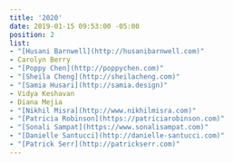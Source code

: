 ```yaml
---
title: '2020'
date: 2019-01-15 09:53:00 -05:00
position: 2
list:
- "[Husani Barnwell](http://husanibarnwell.com)"
- Carolyn Berry
- "[Poppy Chen](http://poppychen.com)"
- "[Sheila Cheng](http://sheilacheng.com)"
- "[Samia Husari](http://samia.design)"
- Vidya Keshavan
- Diana Mejia
- "[Nikhil Misra](http://www.nikhilmisra.com)"
- "[Patricia Robinson](https://patriciarobinson.com)"
- "[Sonali Sampat](https://www.sonalisampat.com)"
- "[Danielle Santucci](http://danielle-santucci.com)"
- "[Patrick Serr](http://patrickserr.com)"
---
```


